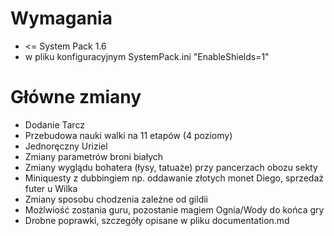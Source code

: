 # Wymagania

* <= System Pack 1.6
* w pliku konfiguracyjnym SystemPack.ini "EnableShields=1"

# Główne zmiany

* Dodanie Tarcz
* Przebudowa nauki walki na 11 etapów (4 poziomy)
* Jednoręczny Uriziel
* Zmiany parametrów broni białych
* Zmiany wyglądu bohatera (łysy, tatuaże) przy pancerzach obozu sekty
* Miniquesty z dubbingiem np. oddawanie złotych monet Diego, sprzedaż futer u Wilka
* Zmiany sposobu chodzenia zależne od gildii
* Możlwiość zostania guru, pozostanie magiem Ognia/Wody do końca gry
* Drobne poprawki, szczegóły opisane w pliku documentation.md

